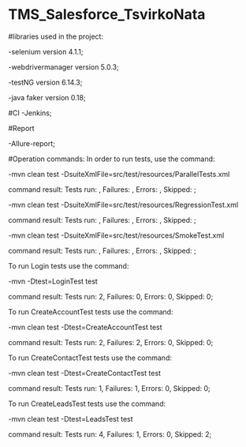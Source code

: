 # TMS_Salesforce_TsvirkoNata

#libraries used in the project:

-selenium version 4.1.1;

-webdrivermanager version 5.0.3;

-testNG version 6.14.3;

-java faker version 0.18;

#CI
-Jenkins;

#Report

-Allure-report;

#Operation commands:
In order to run tests, use the command:

-mvn clean test -DsuiteXmlFile=src/test/resources/ParallelTests.xml

command result:  Tests run: , Failures: , Errors: , Skipped: ;

-mvn clean test -DsuiteXmlFile=src/test/resources/RegressionTest.xml

command result: Tests run: , Failures: , Errors: , Skipped: ;

-mvn clean test -DsuiteXmlFile=src/test/resources/SmokeTest.xml

command result:  Tests run: , Failures: , Errors: , Skipped: ;

To run Login tests use the command:

-mvn -Dtest=LoginTest test

command result:  Tests run: 2, Failures: 0, Errors: 0, Skipped: 0;

To run CreateAccountTest tests use the command:

-mvn clean test -Dtest=CreateAccountTest test

command result: Tests run: 2, Failures: 2, Errors: 0, Skipped: 0;

To run CreateContactTest tests use the command:

-mvn clean test -Dtest=CreateContactTest test

command result: Tests run: 1, Failures: 1, Errors: 0, Skipped: 0;

To run CreateLeadsTest tests use the command:

-mvn clean test -Dtest=LeadsTest test

command result: Tests run: 4, Failures: 1, Errors: 0, Skipped: 2;